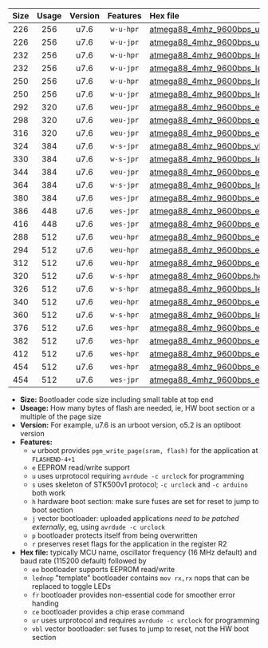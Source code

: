 |Size|Usage|Version|Features|Hex file|
|:-:|:-:|:-:|:-:|:--|
|226|256|u7.6|`w-u-hpr`|[atmega88_4mhz_9600bps_ur.hex](https://raw.githubusercontent.com/stefanrueger/urboot/main//atmega88_4mhz_9600bps_ur.hex)|
|226|256|u7.6|`w-u-jpr`|[atmega88_4mhz_9600bps_ur_vbl.hex](https://raw.githubusercontent.com/stefanrueger/urboot/main//atmega88_4mhz_9600bps_ur_vbl.hex)|
|232|256|u7.6|`w-u-hpr`|[atmega88_4mhz_9600bps_lednop_ur.hex](https://raw.githubusercontent.com/stefanrueger/urboot/main//atmega88_4mhz_9600bps_lednop_ur.hex)|
|232|256|u7.6|`w-u-jpr`|[atmega88_4mhz_9600bps_lednop_ur_vbl.hex](https://raw.githubusercontent.com/stefanrueger/urboot/main//atmega88_4mhz_9600bps_lednop_ur_vbl.hex)|
|250|256|u7.6|`w-u-hpr`|[atmega88_4mhz_9600bps_lednop_fr_ur.hex](https://raw.githubusercontent.com/stefanrueger/urboot/main//atmega88_4mhz_9600bps_lednop_fr_ur.hex)|
|250|256|u7.6|`w-u-jpr`|[atmega88_4mhz_9600bps_lednop_fr_ur_vbl.hex](https://raw.githubusercontent.com/stefanrueger/urboot/main//atmega88_4mhz_9600bps_lednop_fr_ur_vbl.hex)|
|292|320|u7.6|`weu-jpr`|[atmega88_4mhz_9600bps_ee_ur_vbl.hex](https://raw.githubusercontent.com/stefanrueger/urboot/main//atmega88_4mhz_9600bps_ee_ur_vbl.hex)|
|298|320|u7.6|`weu-jpr`|[atmega88_4mhz_9600bps_ee_lednop_ur_vbl.hex](https://raw.githubusercontent.com/stefanrueger/urboot/main//atmega88_4mhz_9600bps_ee_lednop_ur_vbl.hex)|
|316|320|u7.6|`weu-jpr`|[atmega88_4mhz_9600bps_ee_lednop_fr_ur_vbl.hex](https://raw.githubusercontent.com/stefanrueger/urboot/main//atmega88_4mhz_9600bps_ee_lednop_fr_ur_vbl.hex)|
|324|384|u7.6|`w-s-jpr`|[atmega88_4mhz_9600bps_vbl.hex](https://raw.githubusercontent.com/stefanrueger/urboot/main//atmega88_4mhz_9600bps_vbl.hex)|
|330|384|u7.6|`w-s-jpr`|[atmega88_4mhz_9600bps_lednop_vbl.hex](https://raw.githubusercontent.com/stefanrueger/urboot/main//atmega88_4mhz_9600bps_lednop_vbl.hex)|
|344|384|u7.6|`weu-jpr`|[atmega88_4mhz_9600bps_ee_lednop_fr_ce_ur_vbl.hex](https://raw.githubusercontent.com/stefanrueger/urboot/main//atmega88_4mhz_9600bps_ee_lednop_fr_ce_ur_vbl.hex)|
|364|384|u7.6|`w-s-jpr`|[atmega88_4mhz_9600bps_lednop_fr_vbl.hex](https://raw.githubusercontent.com/stefanrueger/urboot/main//atmega88_4mhz_9600bps_lednop_fr_vbl.hex)|
|380|384|u7.6|`wes-jpr`|[atmega88_4mhz_9600bps_ee_vbl.hex](https://raw.githubusercontent.com/stefanrueger/urboot/main//atmega88_4mhz_9600bps_ee_vbl.hex)|
|386|448|u7.6|`wes-jpr`|[atmega88_4mhz_9600bps_ee_lednop_vbl.hex](https://raw.githubusercontent.com/stefanrueger/urboot/main//atmega88_4mhz_9600bps_ee_lednop_vbl.hex)|
|416|448|u7.6|`wes-jpr`|[atmega88_4mhz_9600bps_ee_lednop_fr_vbl.hex](https://raw.githubusercontent.com/stefanrueger/urboot/main//atmega88_4mhz_9600bps_ee_lednop_fr_vbl.hex)|
|288|512|u7.6|`weu-hpr`|[atmega88_4mhz_9600bps_ee_ur.hex](https://raw.githubusercontent.com/stefanrueger/urboot/main//atmega88_4mhz_9600bps_ee_ur.hex)|
|294|512|u7.6|`weu-hpr`|[atmega88_4mhz_9600bps_ee_lednop_ur.hex](https://raw.githubusercontent.com/stefanrueger/urboot/main//atmega88_4mhz_9600bps_ee_lednop_ur.hex)|
|312|512|u7.6|`weu-hpr`|[atmega88_4mhz_9600bps_ee_lednop_fr_ur.hex](https://raw.githubusercontent.com/stefanrueger/urboot/main//atmega88_4mhz_9600bps_ee_lednop_fr_ur.hex)|
|320|512|u7.6|`w-s-hpr`|[atmega88_4mhz_9600bps.hex](https://raw.githubusercontent.com/stefanrueger/urboot/main//atmega88_4mhz_9600bps.hex)|
|326|512|u7.6|`w-s-hpr`|[atmega88_4mhz_9600bps_lednop.hex](https://raw.githubusercontent.com/stefanrueger/urboot/main//atmega88_4mhz_9600bps_lednop.hex)|
|340|512|u7.6|`weu-hpr`|[atmega88_4mhz_9600bps_ee_lednop_fr_ce_ur.hex](https://raw.githubusercontent.com/stefanrueger/urboot/main//atmega88_4mhz_9600bps_ee_lednop_fr_ce_ur.hex)|
|360|512|u7.6|`w-s-hpr`|[atmega88_4mhz_9600bps_lednop_fr.hex](https://raw.githubusercontent.com/stefanrueger/urboot/main//atmega88_4mhz_9600bps_lednop_fr.hex)|
|376|512|u7.6|`wes-hpr`|[atmega88_4mhz_9600bps_ee.hex](https://raw.githubusercontent.com/stefanrueger/urboot/main//atmega88_4mhz_9600bps_ee.hex)|
|382|512|u7.6|`wes-hpr`|[atmega88_4mhz_9600bps_ee_lednop.hex](https://raw.githubusercontent.com/stefanrueger/urboot/main//atmega88_4mhz_9600bps_ee_lednop.hex)|
|412|512|u7.6|`wes-hpr`|[atmega88_4mhz_9600bps_ee_lednop_fr.hex](https://raw.githubusercontent.com/stefanrueger/urboot/main//atmega88_4mhz_9600bps_ee_lednop_fr.hex)|
|454|512|u7.6|`wes-hpr`|[atmega88_4mhz_9600bps_ee_lednop_fr_ce.hex](https://raw.githubusercontent.com/stefanrueger/urboot/main//atmega88_4mhz_9600bps_ee_lednop_fr_ce.hex)|
|454|512|u7.6|`wes-jpr`|[atmega88_4mhz_9600bps_ee_lednop_fr_ce_vbl.hex](https://raw.githubusercontent.com/stefanrueger/urboot/main//atmega88_4mhz_9600bps_ee_lednop_fr_ce_vbl.hex)|

- **Size:** Bootloader code size including small table at top end
- **Useage:** How many bytes of flash are needed, ie, HW boot section or a multiple of the page size
- **Version:** For example, u7.6 is an urboot version, o5.2 is an optiboot version
- **Features:**
  + `w` urboot provides `pgm_write_page(sram, flash)` for the application at `FLASHEND-4+1`
  + `e` EEPROM read/write support
  + `u` uses urprotocol requiring `avrdude -c urclock` for programming
  + `s` uses skeleton of STK500v1 protocol; `-c urclock` and `-c arduino` both work
  + `h` hardware boot section: make sure fuses are set for reset to jump to boot section
  + `j` vector bootloader: uploaded applications *need to be patched externally*, eg, using `avrdude -c urclock`
  + `p` bootloader protects itself from being overwritten
  + `r` preserves reset flags for the application in the register R2
- **Hex file:** typically MCU name, oscillator frequency (16 MHz default) and baud rate (115200 default) followed by
  + `ee` bootloader supports EEPROM read/write
  + `lednop` "template" bootloader contains `mov rx,rx` nops that can be replaced to toggle LEDs
  + `fr` bootloader provides non-essential code for smoother error handing
  + `ce` bootloader provides a chip erase command
  + `ur` uses urprotocol and requires `avrdude -c urclock` for programming
  + `vbl` vector bootloader: set fuses to jump to reset, not the HW boot section
